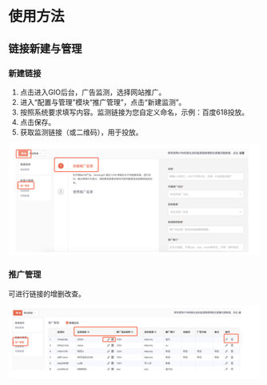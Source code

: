 # 使用方法

## 链接新建与管理

### 新建链接

1. 点击进入GIO后台，广告监测，选择网站推广。
2. 进入“配置与管理”模块“推广管理”，点击“新建监测”。
3. 按照系统要求填写内容。监测链接为您自定义命名，示例：百度618投放。
4. 点击保存。
5. 获取监测链接（或二维码），用于投放。

![](/assets/qudaoguanli/1.png)

### 推广管理

可进行链接的增删改查。

![](/assets/qudaoguanli/4.png)

